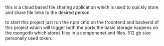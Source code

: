 this is a cloud based file sharing application which is used to quickly store and share file links to the desired person.


to start this project just run the npm cmd on the froontend and backend of this project which will trigger both the ports the basic storage happens on the mongodb which stores files in a componenet and files. 512 gb size personally used token. 
